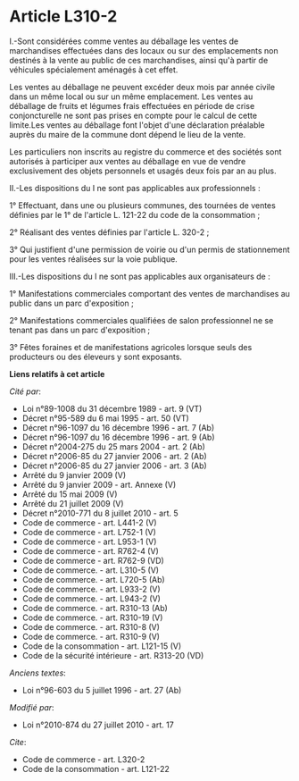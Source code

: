 # Article L310-2

I.-Sont considérées comme ventes au déballage les ventes de marchandises effectuées dans des locaux ou sur des emplacements
non destinés à la vente au public de ces marchandises, ainsi qu'à partir de véhicules spécialement aménagés à cet effet. 

Les ventes au déballage ne peuvent excéder deux mois par année civile dans un même local ou sur un même emplacement. Les
ventes au déballage de fruits et légumes frais effectuées en période de crise conjoncturelle ne sont pas prises en compte
pour le calcul de cette limite.Les ventes au déballage font l'objet d'une déclaration préalable auprès du maire de la commune
dont dépend le lieu de la vente. 

Les particuliers non inscrits au registre du commerce et des sociétés sont autorisés à participer aux ventes au déballage en
vue de vendre exclusivement des objets personnels et usagés deux fois par an au plus. 

II.-Les dispositions du I ne sont pas applicables aux professionnels : 

1° Effectuant, dans une ou plusieurs communes, des tournées de ventes définies par le 1° de l'article L. 121-22 du code de la
consommation ; 

2° Réalisant des ventes définies par l'article L. 320-2 ; 

3° Qui justifient d'une permission de voirie ou d'un permis de stationnement pour les ventes réalisées sur la voie publique. 

III.-Les dispositions du I ne sont pas applicables aux organisateurs de : 

1° Manifestations commerciales comportant des ventes de marchandises au public dans un parc d'exposition ; 

2° Manifestations commerciales qualifiées de salon professionnel ne se tenant pas dans un parc d'exposition ; 

3° Fêtes foraines et de manifestations agricoles lorsque seuls des producteurs ou des éleveurs y sont exposants.

**Liens relatifs à cet article**

_Cité par_:

  - Loi n°89-1008 du 31 décembre 1989 - art. 9 (VT)
  - Décret n°95-589 du 6 mai 1995 - art. 50 (VT)
  - Décret n°96-1097 du 16 décembre 1996 - art. 7 (Ab)
  - Décret n°96-1097 du 16 décembre 1996 - art. 9 (Ab)
  - Décret n°2004-275 du 25 mars 2004 - art. 2 (Ab)
  - Décret n°2006-85 du 27 janvier 2006 - art. 2 (Ab)
  - Décret n°2006-85 du 27 janvier 2006 - art. 3 (Ab)
  - Arrêté du 9 janvier 2009 (V)
  - Arrêté du 9 janvier 2009 - art. Annexe (V)
  - Arrêté du 15 mai 2009 (V)
  - Arrêté du 21 juillet 2009 (V)
  - Décret n°2010-771 du 8 juillet 2010 - art. 5
  - Code de commerce - art. L441-2 (V)
  - Code de commerce - art. L752-1 (V)
  - Code de commerce - art. L953-1 (V)
  - Code de commerce - art. R762-4 (V)
  - Code de commerce - art. R762-9 (VD)
  - Code de commerce. - art. L310-5 (V)
  - Code de commerce. - art. L720-5 (Ab)
  - Code de commerce. - art. L933-2 (V)
  - Code de commerce. - art. L943-2 (V)
  - Code de commerce. - art. R310-13 (Ab)
  - Code de commerce. - art. R310-19 (V)
  - Code de commerce. - art. R310-8 (V)
  - Code de commerce. - art. R310-9 (V)
  - Code de la consommation - art. L121-15 (V)
  - Code de la sécurité intérieure - art. R313-20 (VD)

_Anciens textes_:

  - Loi n°96-603 du 5 juillet 1996 - art. 27 (Ab)

_Modifié par_:

  - Loi n°2010-874 du 27 juillet 2010 - art. 17

_Cite_:

  - Code de commerce - art. L320-2
  - Code de la consommation - art. L121-22
